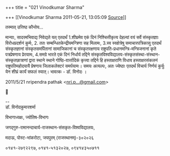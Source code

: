 +++
title = "021 Vinodkumar Sharma"

+++
[[Vinodkumar Sharma	2011-05-21, 13:05:09 [Source](https://groups.google.com/g/bvparishat/c/xw9RIghQPcU)]]



तस्मात् उत्तिष्ठ कौन्तेय...

मान्याः, सादरमभिवाद्य निवेद्यते यत् एतदर्थं 1.शीघ्रमेव एकं दिनं निश्चित्तीकृत्य देहल्यां वयं सर्वे संस्कृतज्ञाः विरोधप्रदर्शनं कुर्मः, 2. ततः सम्बन्धितकेन्द्रीयमन्त्रिणा सह मिलामः, 3.स्व स्वक्षेत्रेषु समाचारपत्रिकासु एतदर्थं संस्कृतज्ञानां संस्कृतसमर्पितानां सामाजिकानां च संस्कृतरक्षणाय राष्ट्रपति-प्रधानमन्त्रि-मन्त्रिजनानां कृते पत्रप्रेषणाय प्रेरयामः, 4.समग्रे भारते एकं दिनं निर्धार्य तद्दिने संस्कृतविश्वविद्यालय-संस्कृतसंस्था-संस्थान-संस्कृतछात्राणां द्वारा स्थाने स्थाने गोष्ठि-वार्त्तादिकं कृत्त्वा तद्दिने हि हस्ताक्षराणि विधाय हस्ताक्षरसंकलनं राष्ट्रपतिमहोदयायै प्रेषणाय जिलाकलेक्टरं समर्पयामः। समयः अत्यल्पः, अतः ज्येष्ठाः एतदर्थं विचार्य निर्णयं कुर्युः येन शीघ्रं कार्यं सफलं स्यात्। भावत्कः - डॉ. विनोदः ।

  

2011/5/21 nripendra pathak \<[nri.p...@gmail.com]()\>



  
  
  
--  
डॉ. विनोदकुमारशर्मा

विभागाध्यक्षः, ज्योतिष-विभागः

जगद्गुरु-रामानन्दाचार्य-राजस्थान-संसकृत-विश्वविद्यालयः,

मदाऊ, पोस्ट-भांकरोटा, जयपुरम् (राजस्थानम्)-३०२०२६

०१४१-२७९२२९७, ०१४१-५१३२०२७, ०९४१४३५०७११

  

